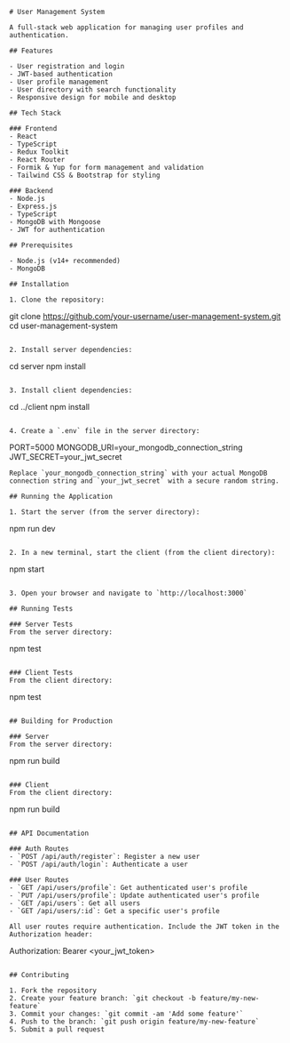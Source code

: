 ```
# User Management System

A full-stack web application for managing user profiles and authentication.

## Features

- User registration and login
- JWT-based authentication
- User profile management
- User directory with search functionality
- Responsive design for mobile and desktop

## Tech Stack

### Frontend
- React
- TypeScript
- Redux Toolkit
- React Router
- Formik & Yup for form management and validation
- Tailwind CSS & Bootstrap for styling

### Backend
- Node.js
- Express.js
- TypeScript
- MongoDB with Mongoose
- JWT for authentication

## Prerequisites

- Node.js (v14+ recommended)
- MongoDB

## Installation

1. Clone the repository:
   ```
   git clone https://github.com/your-username/user-management-system.git
   cd user-management-system
   ```

2. Install server dependencies:
   ```
   cd server
   npm install
   ```

3. Install client dependencies:
   ```
   cd ../client
   npm install
   ```

4. Create a `.env` file in the server directory:
   ```
   PORT=5000
   MONGODB_URI=your_mongodb_connection_string
   JWT_SECRET=your_jwt_secret
   ```
   Replace `your_mongodb_connection_string` with your actual MongoDB connection string and `your_jwt_secret` with a secure random string.

## Running the Application

1. Start the server (from the server directory):
   ```
   npm run dev
   ```

2. In a new terminal, start the client (from the client directory):
   ```
   npm start
   ```

3. Open your browser and navigate to `http://localhost:3000`

## Running Tests

### Server Tests
From the server directory:
```
npm test
```

### Client Tests
From the client directory:
```
npm test
```

## Building for Production

### Server
From the server directory:
```
npm run build
```

### Client
From the client directory:
```
npm run build
```

## API Documentation

### Auth Routes
- `POST /api/auth/register`: Register a new user
- `POST /api/auth/login`: Authenticate a user

### User Routes
- `GET /api/users/profile`: Get authenticated user's profile
- `PUT /api/users/profile`: Update authenticated user's profile
- `GET /api/users`: Get all users
- `GET /api/users/:id`: Get a specific user's profile

All user routes require authentication. Include the JWT token in the Authorization header:
```
Authorization: Bearer <your_jwt_token>
```

## Contributing

1. Fork the repository
2. Create your feature branch: `git checkout -b feature/my-new-feature`
3. Commit your changes: `git commit -am 'Add some feature'`
4. Push to the branch: `git push origin feature/my-new-feature`
5. Submit a pull request
